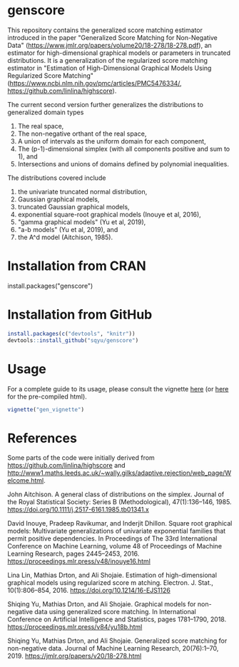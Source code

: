 # genscore
This repository contains the generalized score matching estimator introduced in the paper "Generalized Score Matching for Non-Negative Data" (https://www.jmlr.org/papers/volume20/18-278/18-278.pdf), an estimator for high-dimensional graphical models or parameters in truncated distributions. It is a generalization of the regularized score matching estimator in "Estimation of High-Dimensional Graphical Models Using Regularized Score Matching" (https://www.ncbi.nlm.nih.gov/pmc/articles/PMC5476334/, https://github.com/linlina/highscore).

The current second version further generalizes the distributions to generalized domain types 
1. The real space,
1. The non-negative orthant of the real space,
1. A union of intervals as the uniform domain for each component,
1. The (p-1)-dimensional simplex (with all components positive and sum to 1), and
1. Intersections and unions of domains defined by polynomial inequalities.

The distributions covered include
1. the univariate truncated normal distribution, 
1. Gaussian graphical models, 
1. truncated Gaussian graphical models, 
1. exponential square-root graphical models (Inouye et al, 2016),
1. "gamma graphical models" (Yu et al, 2019),
1. "a-b models" (Yu et al, 2019), and
1. the A^d model (Aitchison, 1985).

# Installation from CRAN
install.packages("genscore")

# Installation from GitHub
```R
install.packages(c("devtools", "knitr"))
devtools::install_github("sqyu/genscore")
```

# Usage
For a complete guide to its usage, please consult the vignette [here](vignettes/gen_vignette.Rmd) (or [here](https://htmlpreview.github.io/?https://github.com/sqyu/genscore/blob/master/vignettes/gen_vignette.html) for the pre-compiled html).
```R
vignette("gen_vignette")
```

# References
Some parts of the code were initially derived from https://github.com/linlina/highscore and http://www1.maths.leeds.ac.uk/~wally.gilks/adaptive.rejection/web_page/Welcome.html.

John Aitchison. A general class of distributions on the simplex. Journal of the Royal Statistical Society: Series B (Methodological), 47(1):136–146, 1985. <https://doi.org/10.1111/j.2517-6161.1985.tb01341.x>

David Inouye, Pradeep Ravikumar, and Inderjit Dhillon. Square root graphical models: Multivariate generalizations of univariate exponential families that permit positive dependencies. In Proceedings of The 33rd International Conference on Machine Learning, volume 48 of Proceedings of Machine Learning Research, pages 2445–2453, 2016. <https://proceedings.mlr.press/v48/inouye16.html>

Lina Lin, Mathias Drton, and Ali Shojaie. Estimation of high-dimensional graphical models using regularized score m    atching. Electron. J. Stat., 10(1):806–854, 2016. <https://doi.org/10.1214/16-EJS1126>

Shiqing Yu, Mathias Drton, and Ali Shojaie. Graphical models for non-negative data using generalized score matching. In International Conference on Artificial Intelligence and Statistics, pages 1781–1790, 2018. <https://proceedings.mlr.press/v84/yu18b.html>

Shiqing Yu, Mathias Drton, and Ali Shojaie. Generalized score matching for non-negative data. Journal of Machine Learning Research, 20(76):1–70, 2019. <https://jmlr.org/papers/v20/18-278.html>





